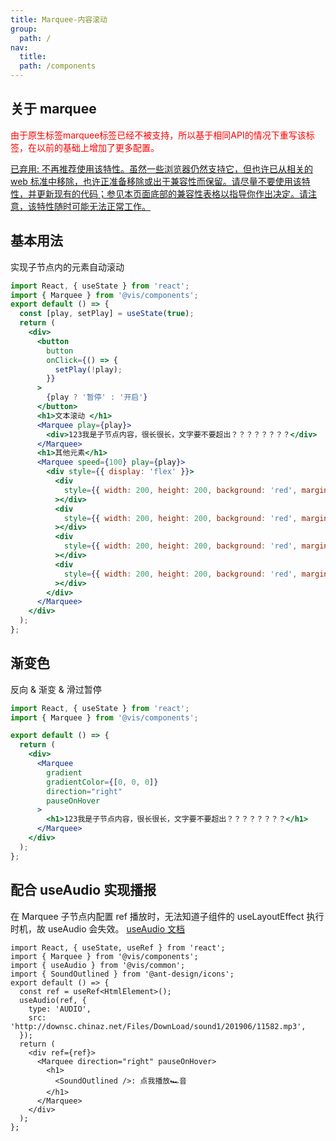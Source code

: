 ```yaml
---
title: Marquee-内容滚动
group:
  path: /
nav:
  title:
  path: /components
---
```


## 关于 marquee

<div style="color: red">
由于原生标签marquee标签已经不被支持，所以基于相同API的情况下重写该标签，在以前的基础上增加了更多配置。
</div>

[已弃用: 不再推荐使用该特性。虽然一些浏览器仍然支持它，但也许已从相关的 web 标准中移除，也许正准备移除或出于兼容性而保留。请尽量不要使用该特性，并更新现有的代码；参见本页面底部的兼容性表格以指导你作出决定。请注意，该特性随时可能无法正常工作。](https://developer.mozilla.org/zh-CN/docs/Web/HTML/Element/marquee)

## 基本用法

实现子节点内的元素自动滚动

```jsx
import React, { useState } from 'react';
import { Marquee } from '@vis/components';
export default () => {
  const [play, setPlay] = useState(true);
  return (
    <div>
      <button
        button
        onClick={() => {
          setPlay(!play);
        }}
      >
        {play ? '暂停' : '开启'}
      </button>
      <h1>文本滚动 </h1>
      <Marquee play={play}>
        <div>123我是子节点内容，很长很长，文字要不要超出？？？？？？？？</div>
      </Marquee>
      <h1>其他元素</h1>
      <Marquee speed={100} play={play}>
        <div style={{ display: 'flex' }}>
          <div
            style={{ width: 200, height: 200, background: 'red', margin: 10 }}
          ></div>
          <div
            style={{ width: 200, height: 200, background: 'red', margin: 10 }}
          ></div>
          <div
            style={{ width: 200, height: 200, background: 'red', margin: 10 }}
          ></div>
          <div
            style={{ width: 200, height: 200, background: 'red', margin: 10 }}
          ></div>
        </div>
      </Marquee>
    </div>
  );
};
```

## 渐变色

反向 & 渐变 & 滑过暂停

```jsx
import React, { useState } from 'react';
import { Marquee } from '@vis/components';

export default () => {
  return (
    <div>
      <Marquee
        gradient
        gradientColor={[0, 0, 0]}
        direction="right"
        pauseOnHover
      >
        <h1>123我是子节点内容，很长很长，文字要不要超出？？？？？？？？</h1>
      </Marquee>
    </div>
  );
};
```

## 配合 useAudio 实现播报

在 Marquee 子节点内配置 ref 播放时，无法知道子组件的 useLayoutEffect 执行时机，故 useAudio 会失效。 [useAudio 文档](/components/common#useaudio)

```tsx
import React, { useState, useRef } from 'react';
import { Marquee } from '@vis/components';
import { useAudio } from '@vis/common';
import { SoundOutlined } from '@ant-design/icons';
export default () => {
  const ref = useRef<HtmlElement>();
  useAudio(ref, {
    type: 'AUDIO',
    src: 'http://downsc.chinaz.net/Files/DownLoad/sound1/201906/11582.mp3',
  });
  return (
    <div ref={ref}>
      <Marquee direction="right" pauseOnHover>
        <h1>
          <SoundOutlined />: 点我播放🏎️音
        </h1>
      </Marquee>
    </div>
  );
};
```

<API id="./index.tsx" />
